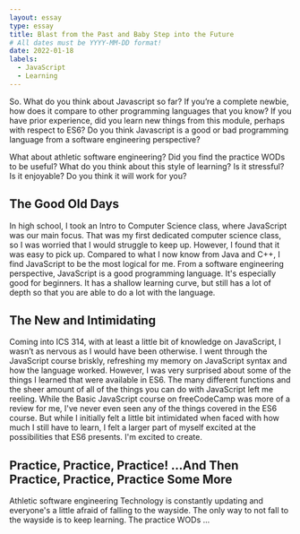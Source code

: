```yaml
---
layout: essay
type: essay
title: Blast from the Past and Baby Step into the Future
# All dates must be YYYY-MM-DD format!
date: 2022-01-18
labels:
  - JavaScript
  - Learning
---
```

So. What do you think about Javascript so far? If you’re a complete newbie, how does it compare to other programming languages that you know? If you have prior experience, did you learn new things from this module, perhaps with respect to ES6? Do you think Javascript is a good or bad programming language from a software engineering perspective?

What about athletic software engineering? Did you find the practice WODs to be useful? What do you think about this style of learning? Is it stressful? Is it enjoyable? Do you think it will work for you?


## The Good Old Days
In high school, I took an Intro to Computer Science class, where JavaScript was our main focus. That was my first dedicated computer science class, so I was worried that I would struggle to keep up. However, I found that it was easy to pick up. Compared to what I now know from Java and C++, I find JavaScript to be the most logical for me. From a software engineering perspective, JavaScript is a good programming language. It's especially good for beginners. It has a shallow learning curve, but still has a lot of depth so that you are able to do a lot with the language. 

## The New and Intimidating 
Coming into ICS 314, with at least a little bit of knowledge on JavaScript, I wasn’t as nervous as I would have been otherwise. I went through the JavaScript course briskly, refreshing my memory on JavaScript syntax and how the language worked. However, I was very surprised about some of the things I learned that were available in ES6. The many different functions and the sheer amount of all of the things you can do with JavaScript left me reeling. While the Basic JavaScript course on freeCodeCamp was more of a review for me, I've never even seen any of the things covered in the ES6 course. But while I initially felt a little bit intimidated when faced with how much I still have to learn, I felt a larger part of myself excited at the possibilities that ES6 presents. I'm excited to create.

## Practice, Practice, Practice! ...And Then Practice, Practice, Practice Some More
Athletic software engineering 
Technology is constantly updating and everyone's a little afraid of falling to the wayside. The only way to not fall to the wayside is to keep learning. The practice WODs ... 
